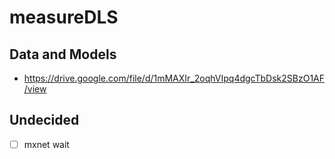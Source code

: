 # measureDLS

## Data and Models

* https://drive.google.com/file/d/1mMAXIr_2oqhVIpq4dgcTbDsk2SBzO1AF/view

## Undecided

* [ ] mxnet wait